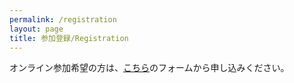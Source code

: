 ```yaml
---
permalink: /registration
layout: page
title: 参加登録/Registration
---
```


オンライン参加希望の方は、[こちら](https://docs.google.com/forms/d/e/1FAIpQLScFdaX-xVbfQdVsZGNGgBJBTE4BcyKQpI_KY_lVIfCQHpjemA/viewform)のフォームから申し込みください。
